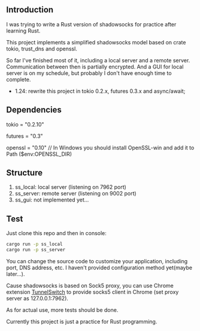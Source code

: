 ## Introduction

I was trying to write a Rust version of shadowsocks for practice after learning Rust.

This project implements a simplified shadowsocks model based on crate tokio, trust_dns and openssl.

So far I've finished most of it, including a local server and a remote server. Communication between then is partially encrypted. And a GUI for local server is on my schedule, but probably I don't have enough time to complete.

* 1.24: rewrite this project in tokio 0.2.x, futures 0.3.x and async/await;

## Dependencies

tokio = "0.2.10"

futures = "0.3"

openssl = "0.10" // In Windows you should install OpenSSL-win and add it to Path ($env:OPENSSL_DIR)


## Structure

1. ss_local: local server (listening on 7962 port)
2. ss_server: remote server (listening on 9002 port)
3. ss_gui: not implemented yet...

## Test

Just clone this repo and then in console:

```bash
cargo run -p ss_local
cargo run -p ss_server
```

You can change the source code to customize your application, including port, DNS address, etc. I haven't provided configuration method yet(maybe later...).

Cause shadowsocks is based on Sock5 proxy, you can use Chrome extension [TunnelSwitch](https://chrome.google.com/webstore/detail/tunnelswitch/nfpphleklkamlblagdkbkomjmaedanoh) to provide socks5 client in Chrome (set proxy server as 127.0.0.1:7962).

As for actual use, more tests should be done.

Currently this project is just a practice for Rust programming.